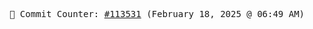 <p align="center">
    <samp>
        📮 Commit Counter: <a href="https://github.com/Javascript-void0/Javascript-void0/commits/main">#113531</a> (February 18, 2025 @ 06:49 AM)
    </samp>
</p>